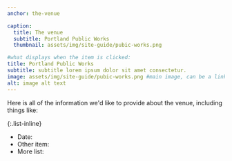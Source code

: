 ```yaml
---
anchor: the-venue

caption:
  title: The venue
  subtitle: Portland Public Works
  thumbnail: assets/img/site-guide/pubic-works.png

#what displays when the item is clicked:
title: Portland Public Works
subtitle: subtitle lorem ipsum dolor sit amet consectetur.
image: assets/img/site-guide/pubic-works.png #main image, can be a link or a file in assets/img/portfolio
alt: image alt text
---
```

Here is all of the information we'd like to provide about the venue, including things like:

{:.list-inline}
- Date:
- Other item:
- More list:
